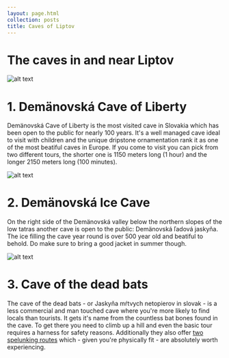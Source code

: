 ```yaml
---
layout: page.html
collection: posts
title: Caves of Liptov
---
```

The caves in and near Liptov
==============================================
![alt text](/img/surroundings/demanovska.jpg "Logo Title Text 1")

1\. Demänovská Cave of Liberty
==============================================
Demänovská Cave of Liberty is the most visited cave in Slovakia which has been open to the public for nearly 100 years. It's a well managed cave ideal to visit with children and the unique dripstone ornamentation rank it as one of the most beatiful caves in Europe. If you come to visit you can pick from two different tours, the shorter one is 1150 meters long (1 hour) and the longer 2150 meters long (100 minutes). 

![alt text](/img/surroundings/ice-cave.jpg "Logo Title Text 1")

2\. Demänovská Ice Cave
==============================================
On the right side of the Demänovská valley below the northern slopes of the low tatras another cave is open to the public: Demänovská ľadová jaskyňa. The ice filling the cave year round is over 500 year old and beatiful to behold. Do make sure to bring a good jacket in summer though.

![alt text](/img/surroundings/jaskyna-mrtvych-netopierov-outside.jpg "Logo Title Text 1")

3\. Cave of the dead bats
==============================================
The cave of the dead bats - or Jaskyňa mŕtvych netopierov in slovak - is a less commercial and man touched cave where you're more likely to find locals than tourists. It gets it's name from the countless bat bones found in the cave. To get there you need to climb up a hill and even the basic tour requires a harness for safety reasons. Additionally they also offer [two spelunking routes](/img/surroundings/jaskyna-mrtvych-netopierov.jpg) which - given you're physically fit - are absolutely worth experiencing. 
